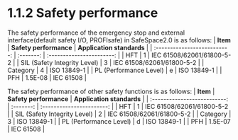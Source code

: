 ﻿# 1.1.2 Safety performance

The safety performance of the emergency stop and external interface(default safety I/O, PROFIsafe) in SafeSpace2.0 is as follows: 
|            **Item**            | **Safety performance** |         **Application standards**         |
| :--------------------------: | :-------: | :-----------------------: |
|              HFT             |     1     | IEC 61508/62061/61800-5-2 |
| SIL (Safety Integrity Level) |     3     | IEC 61508/62061/61800-5-2 |
|           Category           |     4     |        ISO 13849-1        |
|    PL (Performance Level)    |     e     |        ISO 13849-1        |
|    		PFH    			   |  1.5E-08  |         IEC 61508         |


The safety performance of other safety functions is as follows:
|            **Item**            | **Safety performance** |         **Application standards**         |
| :--------------------------: | :-------: | :-----------------------: |
|              HFT             |     1     | IEC 61508/62061/61800-5-2 |
| SIL (Safety Integrity Level) |     2     | IEC 61508/62061/61800-5-2 |
|           Category           |     3     |        ISO 13849-1        |
|    PL (Performance Level)    |     d     |        ISO 13849-1        |
|    		PFH    			   |  1.5E-07  |         IEC 61508         |

